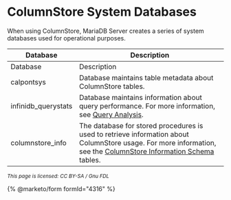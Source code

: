 # ColumnStore System Databases

When using ColumnStore, MariaDB Server creates a series of system databases used for operational purposes.

| Database             | Description                                                                                                                                                                                                                  |
| -------------------- | ---------------------------------------------------------------------------------------------------------------------------------------------------------------------------------------------------------------------------- |
| Database             | Description                                                                                                                                                                                                                  |
| calpontsys           | Database maintains table metadata about ColumnStore tables.                                                                                                                                                                  |
| infinidb\_querystats | Database maintains information about query performance. For more information, see [Query Analysis](../high-availability/analyzing-queries-in-columnstore.md).                                                                |
| columnstore\_info    | The database for stored procedures is used to retrieve information about ColumnStore usage. For more information, see the [ColumnStore Information Schema](../sql-commands/columnstore-information-schema-tables.md) tables. |

<sub>_This page is licensed: CC BY-SA / Gnu FDL_</sub>

{% @marketo/form formId="4316" %}
